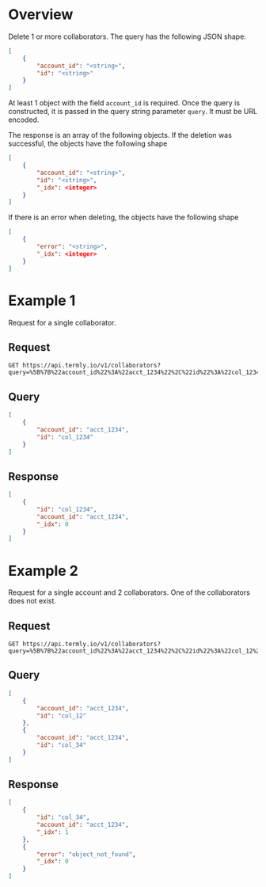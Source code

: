 # Overview

Delete 1 or more collaborators. The query has the following JSON shape:

```json
[
	{
		"account_id": "<string>",
		"id": "<string>"
	}
]

```

At least 1 object with the field `account_id` is required. Once the query is constructed, it is passed in the query string parameter `query`. It must be URL encoded.

The response is an array of the following objects. If the deletion was successful, the objects have the following shape

```json
[
	{
		"account_id": "<string>",
		"id": "<string>",
		"_idx": <integer>
	}
]

```

If there is an error when deleting, the objects have the following shape

```json
[
	{
		"error": "<string>",
		"_idx": <integer>
	}
]

```

# Example 1
Request for a single collaborator.

## Request
```shell
GET https://api.termly.io/v1/collaborators?query=%5B%7B%22account_id%22%3A%22acct_1234%22%2C%22id%22%3A%22col_1234%22%7D%5D

```

## Query
```json
[
	{
		"account_id": "acct_1234",
		"id": "col_1234"
	}
]

```

## Response
```json
[
	{
		"id": "col_1234",
		"account_id": "acct_1234",
		"_idx": 0
	}
]

```

# Example 2
Request for a single account and 2 collaborators. One of the collaborators does not exist.

## Request
```shell
GET https://api.termly.io/v1/collaborators?query=%5B%7B%22account_id%22%3A%22acct_1234%22%2C%22id%22%3A%22col_12%22%7D%2C%7B%22account_id%22%3A%22acct_1234%22%2C%22id%22%3A%22col_34%22%7D%5D

```

## Query
```json
[
	{
		"account_id": "acct_1234",
		"id": "col_12"
	},
	{
		"account_id": "acct_1234",
		"id": "col_34"
	}	
]

```

## Response
```json
[
	{
		"id": "col_34",
		"account_id": "acct_1234",
		"_idx": 1
	},
	{
		"error": "object_not_found",
		"_idx": 0
	}
]

```